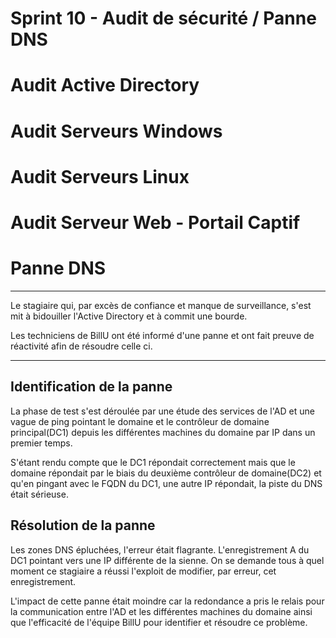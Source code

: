 # Sprint 10 - Audit de sécurité / Panne DNS

# Audit Active Directory

# Audit Serveurs Windows

# Audit Serveurs Linux

# Audit Serveur Web - Portail Captif

# Panne DNS

<HR>
Le stagiaire qui, par excès de confiance et manque de surveillance, s'est mit à bidouiller l'Active Directory et à commit une bourde.

Les techniciens de BillU ont été informé d'une panne et ont fait preuve de réactivité afin de résoudre celle ci.
<HR>

## Identification de la panne

La phase de test s'est déroulée par une étude des services de l'AD et une vague de ping pointant le domaine et le contrôleur de domaine principal(DC1) depuis les différentes machines du domaine par IP dans un premier temps.

S'étant rendu compte que le DC1 répondait correctement mais que le domaine répondait par le biais du deuxième contrôleur de domaine(DC2) et qu'en pingant avec le FQDN du DC1, une autre IP répondait, la piste du DNS était sérieuse.

## Résolution de la panne

Les zones DNS épluchées, l'erreur était flagrante. L'enregistrement A du DC1 pointant vers une IP différente de la sienne. On se demande tous à quel moment ce stagiaire a réussi l'exploit de modifier, par erreur, cet enregistrement.

L'impact de cette panne était moindre car la redondance a pris le relais pour la communication entre l'AD et les différentes machines du domaine ainsi que l'efficacité de l'équipe BillU pour identifier et résoudre ce problème.
